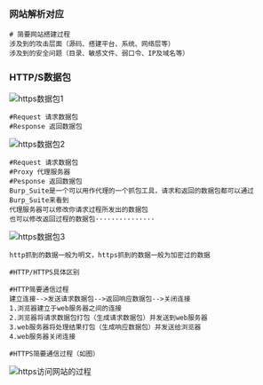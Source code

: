 ### 网站解析对应

```
# 简要网站搭建过程
涉及到的攻击层面（源码、搭建平台、系统、网络层等）
涉及到的安全问题（目录、敏感文件、弱口令、IP及域名等）
```

### HTTP/S数据包

![https数据包1](E:\Desktop\小迪\02.Packet_Expansion\imgs\https数据包1.png)

```
#Request 请求数据包
#Response 返回数据包
```

![https数据包2](E:\Desktop\小迪\02.Packet_Expansion\imgs\https数据包2.png)

```
#Request 请求数据包
#Proxy 代理服务器
#Pesponse 返回数据包
Burp_Suite是一个可以用作代理的一个抓包工具，请求和返回的数据包都可以通过Burp_Suite来看到
代理服务器可以修改你请求过程所发出的数据包
也可以修改返回过程的数据包···············
```

![https数据包3](E:\Desktop\小迪\02.Packet_Expansion\imgs\https数据包3.png)

```
http抓到的数据一般为明文，https抓到的数据一般为加密过的数据
```

```
#HTTP/HTTPS具体区别

#HTTP简要通信过程
建立连接-->发送请求数据包-->返回响应数据包-->关闭连接
1.浏览器建立于web服务器之间的连接
2.浏览器将请求数据包打包（生成请求数据包）并发送到web服务器
3.web服务器将处理结果打包（生成响应数据包）并发送给浏览器
4.web服务器关闭连接

#HTTPS简要通信过程（如图）
```

![https访问网站的过程](E:\Desktop\小迪\02.Packet_Expansion\imgs\https访问网站的过程.png)